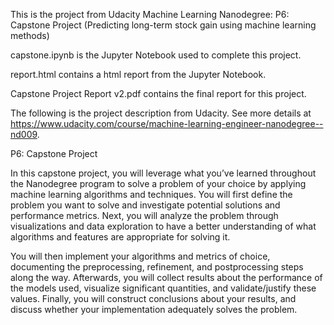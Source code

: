 This is the project from Udacity Machine Learning Nanodegree: P6: Capstone Project (Predicting long-term stock gain using machine learning methods)

capstone.ipynb is the Jupyter Notebook used to complete this project.

report.html contains a html report from the Jupyter Notebook.

Capstone Project Report v2.pdf contains the final report for this project.

The following is the project description from Udacity. See more details at https://www.udacity.com/course/machine-learning-engineer-nanodegree--nd009.

P6: Capstone Project

In this capstone project, you will leverage what you’ve learned throughout the Nanodegree program to solve a problem of your choice by applying machine learning algorithms and techniques. You will first define the problem you want to solve and investigate potential solutions and performance metrics. Next, you will analyze the problem through visualizations and data exploration to have a better understanding of what algorithms and features are appropriate for solving it.

You will then implement your algorithms and metrics of choice, documenting the preprocessing, refinement, and postprocessing steps along the way. Afterwards, you will collect results about the performance of the models used, visualize significant quantities, and validate/justify these values. Finally, you will construct conclusions about your results, and discuss whether your implementation adequately solves the problem.
